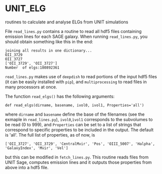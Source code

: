 # UNIT_ELG
routines to calculate and analyse ELGs from UNIT simulations

File `read_lines.py` contains a routine to read all hdf5 files containing emission lines for each SAGE galaxy.
When running `read_lines.py`, you should obtain something like this in the end:

````
joining all results in one dictionary...
OII_3729
OII_3727
['OII_3729', 'OII_3727']
Number  of elgs:180892361
````

`read_lines.py` makes use of `deepdish` to read portions of the input hdf5 files (it can be easily installed with `pip`), and `multiprocessing` to read files in many processors at once.

The function `read_elgs()` has the following arguments:

`def read_elgs(dirname, basename, ivol0, ivol1, Properties='all')`

where `dirname` and `basename` define the base of the filenames (see the exmaple in `read_lines.py`), 
`ivol0`,`ìvol1` corresponds to the subvolumes to be read (0 to 999), and `Properties` can be set to a list
of strings that correspond to specific properties to be included in the output. The default is 'all'. The full list of properties, as of now, is 

`['OII_3727', 'OII_3729', 'CentralMvir', 'Pos', 'OIII_5007', 'Halpha', 'GalaxyIndex', 'Mvir', 'Vel']`

but this can be modified in `fetch_lines.py`. This routine reads files from UNIT Sage, computes emission lines and it outputs those properties from above into a hdf5 file.
